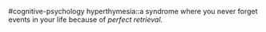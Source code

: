 #cognitive-psychology 
hyperthymesia::a syndrome where you never forget events in your life because of *perfect retrieval.*
